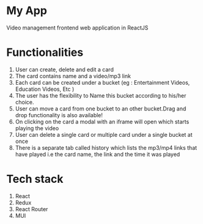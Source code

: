 # My App
Video management frontend web application in ReactJS

# Functionalities
1. User can create, delete and edit a card
2. The card contains name and a video/mp3 link
3. Each card can be created under a bucket (eg : Entertainment Videos, Education Videos, Etc )
4. The user has the flexibility to Name this bucket according to his/her choice.
5. User can move a card from one bucket to an other bucket.Drag and drop functionality is also available!
6. On clicking on the card a modal with an iframe will open which starts playing the video
7. User can delete a single card or multiple card under a single bucket at once
8. There is a separate tab called history which lists the mp3/mp4 links that have
played i.e the card name, the link and the time it was played

# Tech stack
1. React
2. Redux
3. React Router
4. MUI


